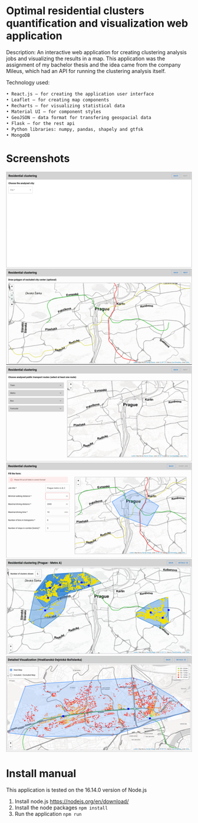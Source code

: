 # Optimal residential clusters quantification and visualization web application

Description: An interactive web application for creating clustering analysis jobs and visualizing the results in a map. This application was the assignment of my bachelor thesis and the idea came from the company Mileus, which had an API for running the clustering analysis itself. 

Technology used:

    • React.js – for creating the application user interface
    • Leaflet – for creating map components
    • Recharts – for visualizing statistical data
    • Material UI – for component styles
    • GeoJSON – data format for transfering geospacial data
    • Flask – for the rest api
    • Python libraries: numpy, pandas, shapely and gtfsk
    • MongoDB

# Screenshots

![CityPicker](images/CityPicker.gif)
![CenterPicker](images/CenterPicker.gif)
![RoutePicker](images/RoutePicker.gif)
![ParamsForm](images/ParamsForm.gif)
![HighLevelViz](images/HighLevelViz.gif)
![DetailedViz](images/DetailedViz.gif)


# Install manual
This application is tested on the 16.14.0 version of Node.js

1. Install node.js https://nodejs.org/en/download/
2. Install the node packages `npm install`
3. Run the application `npm run`
